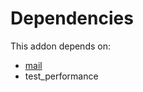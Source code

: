 # Dependencies

This addon depends on:

- [mail](../../../../../oca-ocb-core/odoo-bringout-oca-ocb-mail)
- test_performance
